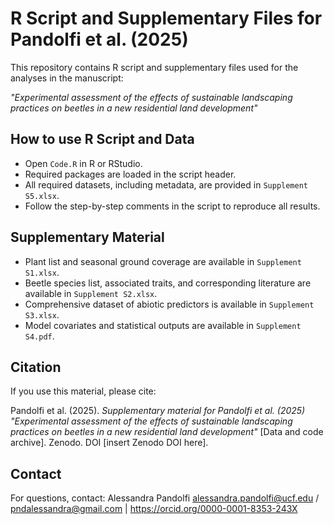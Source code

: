 #  R Script and Supplementary Files for Pandolfi et al. (2025)

This repository contains R script and supplementary files used for the analyses in the manuscript:

*"Experimental assessment of the effects of sustainable landscaping practices on beetles in a new residential land development"*

## How to use R Script and Data

- Open `Code.R` in R or RStudio.
- Required packages are loaded in the script header.
- All required datasets, including metadata, are provided in `Supplement S5.xlsx`.
- Follow the step-by-step comments in the script to reproduce all results.
  
## Supplementary Material

- Plant list and seasonal ground coverage are available in `Supplement S1.xlsx`.
- Beetle species list, associated traits, and corresponding literature are available in `Supplement S2.xlsx`.
- Comprehensive dataset of abiotic predictors is available in `Supplement S3.xlsx`.
- Model covariates and statistical outputs are available in `Supplement S4.pdf`.

## Citation

If you use this material, please cite:

Pandolfi et al. (2025). *Supplementary material for Pandolfi et al. (2025) "Experimental assessment of the effects of sustainable landscaping practices on beetles in a new residential land development"* [Data and code archive]. Zenodo. DOI [insert Zenodo DOI here].

## Contact

For questions, contact: Alessandra Pandolfi alessandra.pandolfi@ucf.edu / pndalessandra@gmail.com | https://orcid.org/0000-0001-8353-243X
